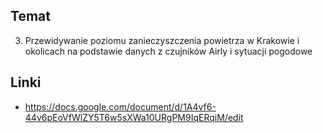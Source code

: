 ## Temat
3. Przewidywanie poziomu zanieczyszczenia powietrza w Krakowie i okolicach na podstawie danych z czujników Airly i sytuacji pogodowe


## Linki

- https://docs.google.com/document/d/1A4vf6-44v6pEoVfWlZY5T6w5sXWa10URgPM9IqERqiM/edit
